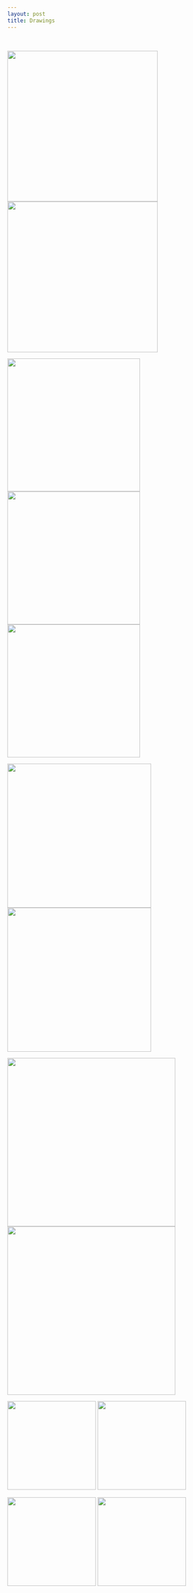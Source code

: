 ```yaml
---
layout: post
title: Drawings
---
```

<br>

<img src="https://flyinggiraffe.github.io/images/draw_falling.PNG" height="340">  <img src="https://flyinggiraffe.github.io/images/draw_summer.PNG" height="340">

<img src="https://flyinggiraffe.github.io/images/draw_october.PNG" height="300">  <img src="https://flyinggiraffe.github.io/images/draw_winter.PNG" height="300">  <img src="https://flyinggiraffe.github.io/images/draw_spring.PNG" height="300">

<img src="https://flyinggiraffe.github.io/images/draw_gray.PNG" height="325">  <img src="https://flyinggiraffe.github.io/images/draw_hotpot.PNG" height="325">

<img src="https://flyinggiraffe.github.io/images/draw_alice.JPG" height="380">  <img src="https://flyinggiraffe.github.io/images/draw_rose.PNG" height="380">

<img src="https://flyinggiraffe.github.io/images/photo_boston.jpg" height="200">  <img src="https://flyinggiraffe.github.io/images/draw_boston.png" height="200">

<img src="https://flyinggiraffe.github.io/images/photo_sweden.jpg" height="200">  <img src="https://flyinggiraffe.github.io/images/draw_sweden.PNG" height="200">
